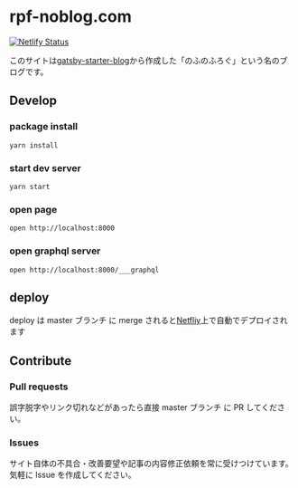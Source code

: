 # rpf-noblog.com

[![Netlify Status](https://api.netlify.com/api/v1/badges/00c9f479-1c04-40eb-8ae6-2a15b372398b/deploy-status)](https://app.netlify.com/sites/rpf-noblog/deploys)

このサイトは[gatsby-starter-blog](https://www.gatsbyjs.com/starters/gatsbyjs/gatsby-starter-blog)から作成した「のふのふろぐ」という名のブログです。

## Develop

### package install

```
yarn install
```

### start dev server

```
yarn start
```

### open page

```
open http://localhost:8000
```

### open graphql server

```
open http://localhost:8000/___graphql
```

## deploy

deploy は master ブランチ に merge されると[Netfliy](https://www.netlify.com/)上で自動でデプロイされます

## Contribute

### Pull requests

誤字脱字やリンク切れなどがあったら直接 master ブランチ に PR してください。

### Issues

サイト自体の不具合・改善要望や記事の内容修正依頼を常に受けつけています。気軽に Issue を作成してください。
